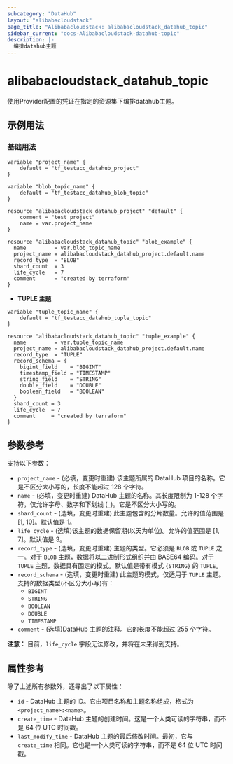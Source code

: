 ```yaml
---
subcategory: "DataHub"
layout: "alibabacloudstack"
page_title: "Alibabacloudstack: alibabacloudstack_datahub_topic"
sidebar_current: "docs-Alibabacloudstack-datahub-topic"
description: |- 
  编排datahub主题
---
```


# alibabacloudstack_datahub_topic

使用Provider配置的凭证在指定的资源集下编排datahub主题。

## 示例用法

### 基础用法


```hcl
variable "project_name" {
    default = "tf_testacc_datahub_project"
}

variable "blob_topic_name" {
    default = "tf_testacc_datahub_blob_topic"
}

resource "alibabacloudstack_datahub_project" "default" {
    comment = "test project"
    name = var.project_name
}

resource "alibabacloudstack_datahub_topic" "blob_example" {
  name         = var.blob_topic_name
  project_name = alibabacloudstack_datahub_project.default.name
  record_type  = "BLOB"
  shard_count  = 3
  life_cycle   = 7
  comment      = "created by terraform"
}
```

- **TUPLE 主题**

```hcl
variable "tuple_topic_name" {
    default = "tf_testacc_datahub_tuple_topic"
}

resource "alibabacloudstack_datahub_topic" "tuple_example" {
  name         = var.tuple_topic_name
  project_name = alibabacloudstack_datahub_project.default.name
  record_type  = "TUPLE"
  record_schema = {
    bigint_field    = "BIGINT"
    timestamp_field = "TIMESTAMP"
    string_field    = "STRING"
    double_field    = "DOUBLE"
    boolean_field   = "BOOLEAN"
  }
  shard_count = 3
  life_cycle  = 7
  comment     = "created by terraform"
}
```

## 参数参考

支持以下参数：

* `project_name` - (必填，变更时重建) 该主题所属的 DataHub 项目的名称。它是不区分大小写的，长度不能超过 128 个字符。
* `name` - (必填，变更时重建) DataHub 主题的名称。其长度限制为 1-128 个字符，仅允许字母、数字和下划线 (`_`)。它是不区分大小写的。
* `shard_count` - (选填，变更时重建) 此主题包含的分片数量。允许的值范围是 [1, 10]。默认值是 1。
* `life_cycle` - (选填)该主题的数据保留期(以天为单位)。允许的值范围是 [1, 7]。默认值是 3。
* `record_type` - (选填，变更时重建) 主题的类型。它必须是 `BLOB` 或 `TUPLE` 之一。对于 `BLOB` 主题，数据将以二进制形式组织并由 BASE64 编码。对于 `TUPLE` 主题，数据具有固定的模式。默认值是带有模式 `{STRING}` 的 `TUPLE`。
* `record_schema` - (选填，变更时重建) 此主题的模式，仅适用于 `TUPLE` 主题。支持的数据类型(不区分大小写)有：
  - `BIGINT`
  - `STRING`
  - `BOOLEAN`
  - `DOUBLE`
  - `TIMESTAMP`
* `comment` - (选填)DataHub 主题的注释。它的长度不能超过 255 个字符。

**注意：** 目前，`life_cycle` 字段无法修改，并将在未来得到支持。

## 属性参考

除了上述所有参数外，还导出了以下属性：

* `id` - DataHub 主题的 ID。它由项目名称和主题名称组成，格式为 `<project_name>:<name>`。
* `create_time` - DataHub 主题的创建时间。这是一个人类可读的字符串，而不是 64 位 UTC 时间戳。
* `last_modify_time` - DataHub 主题的最后修改时间。最初，它与 `create_time` 相同。它也是一个人类可读的字符串，而不是 64 位 UTC 时间戳。